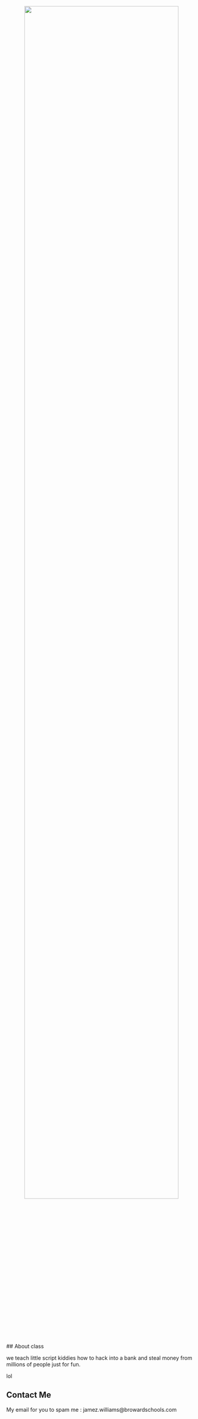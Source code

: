 <p align="center"> <img src="https://github.com/asian-code/CyberSecCanvas/blob/master/images/cyber.png" width="90%" height="90%"> </p> <br>
## About class
<p>we teach little script kiddies how to hack into a bank and steal money from millions of people just for fun.</p>
<p>lol</p>

## Contact Me
<p>My email for you to spam me :  jamez.williams@browardschools.com</p>
